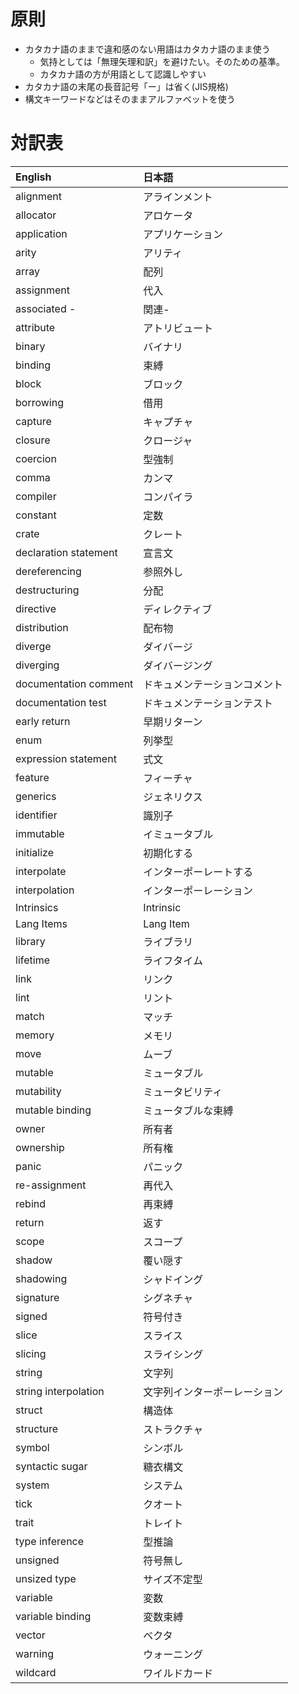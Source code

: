 # 原則

* カタカナ語のままで違和感のない用語はカタカナ語のまま使う
  + 気持としては「無理矢理和訳」を避けたい。そのための基準。
  + カタカナ語の方が用語として認識しやすい
* カタカナ語の末尾の長音記号「ー」は省く(JIS規格)
* 構文キーワードなどはそのままアルファベットを使う

# 対訳表

| English               | 日本語
|:----------------------|:------
| alignment             | アラインメント
| allocator             | アロケータ
| application           | アプリケーション
| arity                 | アリティ
| array                 | 配列
| assignment            | 代入
| associated -          | 関連-
| attribute             | アトリビュート
| binary                | バイナリ
| binding               | 束縛
| block                 | ブロック
| borrowing             | 借用
| capture               | キャプチャ
| closure               | クロージャ
| coercion              | 型強制
| comma                 | カンマ
| compiler              | コンパイラ
| constant              | 定数
| crate                 | クレート
| declaration statement | 宣言文
| dereferencing         | 参照外し
| destructuring         | 分配
| directive             | ディレクティブ
| distribution          | 配布物
| diverge               | ダイバージ
| diverging             | ダイバージング
| documentation comment | ドキュメンテーションコメント
| documentation test    | ドキュメンテーションテスト
| early return          | 早期リターン
| enum                  | 列挙型
| expression statement  | 式文
| feature               | フィーチャ
| generics              | ジェネリクス
| identifier            | 識別子
| immutable             | イミュータブル
| initialize            | 初期化する
| interpolate           | インターポーレートする
| interpolation         | インターポーレーション
| Intrinsics            | Intrinsic
| Lang Items            | Lang Item
| library               | ライブラリ
| lifetime              | ライフタイム
| link                  | リンク
| lint                  | リント
| match                 | マッチ
| memory                | メモリ
| move                  | ムーブ
| mutable               | ミュータブル
| mutability            | ミュータビリティ
| mutable binding       | ミュータブルな束縛
| owner                 | 所有者
| ownership             | 所有権
| panic                 | パニック
| re-assignment         | 再代入
| rebind                | 再束縛
| return                | 返す
| scope                 | スコープ
| shadow                | 覆い隠す
| shadowing             | シャドイング
| signature             | シグネチャ
| signed                | 符号付き
| slice                 | スライス
| slicing               | スライシング
| string                | 文字列
| string interpolation  | 文字列インターポーレーション
| struct                | 構造体
| structure             | ストラクチャ
| symbol                | シンボル
| syntactic sugar       | 糖衣構文
| system                | システム
| tick                  | クオート
| trait                 | トレイト
| type inference        | 型推論
| unsigned              | 符号無し
| unsized type          | サイズ不定型
| variable              | 変数
| variable binding      | 変数束縛
| vector                | ベクタ
| warning               | ウォーニング
| wildcard              | ワイルドカード

